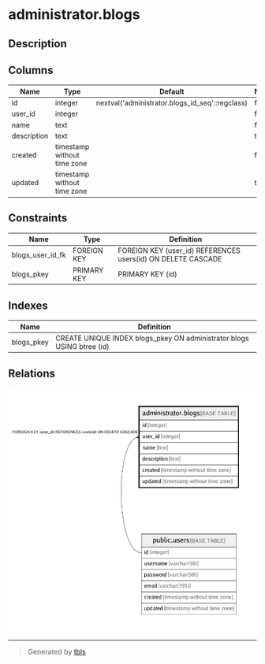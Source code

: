 # administrator.blogs

## Description

## Columns

| Name        | Type                        | Default                                         | Nullable | Children | Parents                         | Comment |
| ----------- | --------------------------- | ----------------------------------------------- | -------- | -------- | ------------------------------- | ------- |
| id          | integer                     | nextval('administrator.blogs_id_seq'::regclass) | false    |          |                                 |         |
| user_id     | integer                     |                                                 | false    |          | [public.users](public.users.md) |         |
| name        | text                        |                                                 | false    |          |                                 |         |
| description | text                        |                                                 | true     |          |                                 |         |
| created     | timestamp without time zone |                                                 | false    |          |                                 |         |
| updated     | timestamp without time zone |                                                 | true     |          |                                 |         |

## Constraints

| Name             | Type        | Definition                                                   |
| ---------------- | ----------- | ------------------------------------------------------------ |
| blogs_user_id_fk | FOREIGN KEY | FOREIGN KEY (user_id) REFERENCES users(id) ON DELETE CASCADE |
| blogs_pkey       | PRIMARY KEY | PRIMARY KEY (id)                                             |

## Indexes

| Name       | Definition                                                             |
| ---------- | ---------------------------------------------------------------------- |
| blogs_pkey | CREATE UNIQUE INDEX blogs_pkey ON administrator.blogs USING btree (id) |

## Relations

![er](administrator.blogs.png)

---

> Generated by [tbls](https://github.com/k1LoW/tbls)

